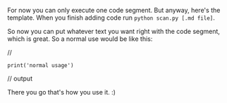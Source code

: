 For now you can only execute one code segment. But anyway, here's the template. When you finish adding code run `python scan.py [.md file]`.

So now you can put whatever text you want right with the code segment, which is great. So a normal use would be like this:

//
```
print('normal usage')
```
//
output

There you go that's how you use it. :)

